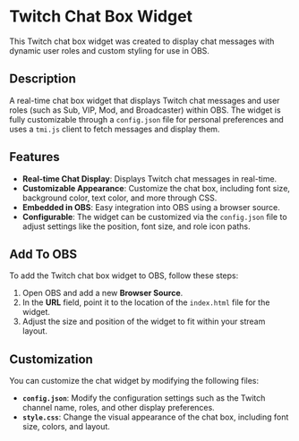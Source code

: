 # Twitch Chat Box Widget

This Twitch chat box widget was created to display chat messages with dynamic user roles and custom styling for use in OBS.

## Description

A real-time chat box widget that displays Twitch chat messages and user roles (such as Sub, VIP, Mod, and Broadcaster) within OBS. The widget is fully customizable through a `config.json` file for personal preferences and uses a `tmi.js` client to fetch messages and display them.

## Features

- **Real-time Chat Display**: Displays Twitch chat messages in real-time.
- **Customizable Appearance**: Customize the chat box, including font size, background color, text color, and more through CSS.
- **Embedded in OBS**: Easy integration into OBS using a browser source.
- **Configurable**: The widget can be customized via the `config.json` file to adjust settings like the position, font size, and role icon paths.

## Add To OBS

To add the Twitch chat box widget to OBS, follow these steps:

1. Open OBS and add a new **Browser Source**.
2. In the **URL** field, point it to the location of the `index.html` file for the widget.
3. Adjust the size and position of the widget to fit within your stream layout.

## Customization

You can customize the chat widget by modifying the following files:

- **`config.json`**: Modify the configuration settings such as the Twitch channel name, roles, and other display preferences.
- **`style.css`**: Change the visual appearance of the chat box, including font size, colors, and layout.
